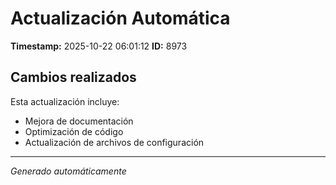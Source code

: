 # Actualización Automática

**Timestamp:** 2025-10-22 06:01:12
**ID:** 8973

## Cambios realizados

Esta actualización incluye:
- Mejora de documentación
- Optimización de código
- Actualización de archivos de configuración

---
*Generado automáticamente*
